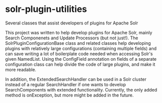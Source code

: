 # solr-plugin-utilities
Several classes that assist developers of plugins for Apache Solr

This project was written to help develop plugins for Apache Solr, mainly Search Componenets and Update Processors (but not just!). 
The SolrPluginConfigurationBase class and related classes help developing plugins with relatively large configurations (containing
multiple fields) and can save writing a lot of boilerplate code needed when accessing Solr's given NamedList. Using the ConfigField
annotation on fields of a separate configuration class can help divide the code of large plugins, and make it more readable.

In addition, the ExtendedSearchHandler can be used in a Solr cluster instead of a regular SearchHandler if one wants to develop
SearchComponents with extended functionality. Currently, the only added method is onException, but more might be added in the future.

